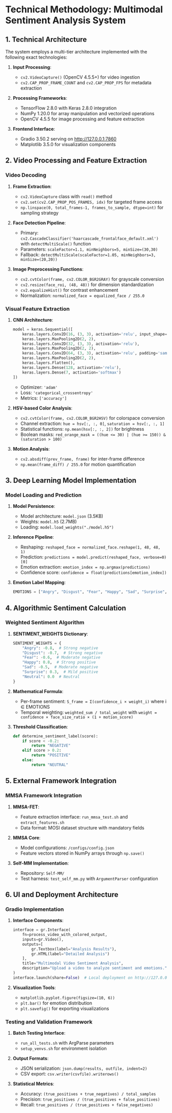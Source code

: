 # Technical Methodology: Multimodal Sentiment Analysis System

## 1. Technical Architecture

The system employs a multi-tier architecture implemented with the following exact technologies:

1. **Input Processing**: 
   - `cv2.VideoCapture()` (OpenCV 4.5.5+) for video ingestion
   - `cv2.CAP_PROP_FRAME_COUNT` and `cv2.CAP_PROP_FPS` for metadata extraction

2. **Processing Frameworks**:
   - TensorFlow 2.8.0 with Keras 2.8.0 integration
   - NumPy 1.20.0 for array manipulation and vectorized operations
   - OpenCV 4.5.5 for image processing and feature extraction

3. **Frontend Interface**:
   - Gradio 3.50.2 serving on http://127.0.0.1:7860
   - Matplotlib 3.5.0 for visualization components

## 2. Video Processing and Feature Extraction

### Video Decoding
1. **Frame Extraction**: 
   - `cv2.VideoCapture` class with `read()` method
   - `cv2.set(cv2.CAP_PROP_POS_FRAMES, idx)` for targeted frame access
   - `np.linspace(0, total_frames-1, frames_to_sample, dtype=int)` for sampling strategy

2. **Face Detection Pipeline**:
   - Primary: `cv2.CascadeClassifier('haarcascade_frontalface_default.xml')` with `detectMultiScale()` function
   - Parameters: `scaleFactor=1.1, minNeighbors=5, minSize=(30,30)`
   - Fallback: `detectMultiScale(scaleFactor=1.05, minNeighbors=3, minSize=(20,20))`

3. **Image Preprocessing Functions**:
   - `cv2.cvtColor(frame, cv2.COLOR_BGR2GRAY)` for grayscale conversion
   - `cv2.resize(face_roi, (48, 48))` for dimension standardization
   - `cv2.equalizeHist()` for contrast enhancement
   - Normalization: `normalized_face = equalized_face / 255.0`

### Visual Feature Extraction

1. **CNN Architecture**:
   ```python
   model = keras.Sequential([
       keras.layers.Conv2D(16, (3, 3), activation='relu', input_shape=(48, 48, 1)),
       keras.layers.MaxPooling2D(2, 2),
       keras.layers.Conv2D(32, (3, 3), activation='relu'),
       keras.layers.MaxPooling2D(2, 2),
       keras.layers.Conv2D(64, (3, 3), activation='relu', padding='same'),
       keras.layers.MaxPooling2D(2, 2),
       keras.layers.Flatten(),
       keras.layers.Dense(128, activation='relu'),
       keras.layers.Dense(7, activation='softmax')
   ])
   ```
   - Optimizer: `'adam'`
   - Loss: `'categorical_crossentropy'`
   - Metrics: `['accuracy']`

2. **HSV-based Color Analysis**:
   - `cv2.cvtColor(frame, cv2.COLOR_BGR2HSV)` for colorspace conversion
   - Channel extraction: `hue = hsv[:, :, 0]`, `saturation = hsv[:, :, 1]`
   - Statistical functions: `np.mean(hsv[:, :, 2])` for brightness
   - Boolean masks: `red_orange_mask = ((hue <= 30) | (hue >= 150)) & (saturation > 100)`

3. **Motion Analysis**:
   - `cv2.absdiff(prev_frame, frame)` for inter-frame difference
   - `np.mean(frame_diff) / 255.0` for motion quantification

## 3. Deep Learning Model Implementation

### Model Loading and Prediction

1. **Model Persistence**:
   - Model architecture: `model.json` (3.5KB)
   - Weights: `model.h5` (2.7MB)
   - Loading: `model.load_weights("./model.h5")`

2. **Inference Pipeline**:
   - Reshaping: `reshaped_face = normalized_face.reshape(1, 48, 48, 1)`
   - Prediction: `predictions = model.predict(reshaped_face, verbose=0)[0]`
   - Emotion extraction: `emotion_index = np.argmax(predictions)`
   - Confidence score: `confidence = float(predictions[emotion_index])`

3. **Emotion Label Mapping**:
   ```python
   EMOTIONS = ["Angry", "Disgust", "Fear", "Happy", "Sad", "Surprise", "Neutral"]
   ```

## 4. Algorithmic Sentiment Calculation

### Weighted Sentiment Algorithm

1. **SENTIMENT_WEIGHTS Dictionary**:
   ```python
   SENTIMENT_WEIGHTS = {
       "Angry": -0.8,  # Strong negative
       "Disgust": -0.7,  # Strong negative
       "Fear": -0.6,  # Moderate negative
       "Happy": 0.8,  # Strong positive
       "Sad": -0.5,  # Moderate negative
       "Surprise": 0.3,  # Mild positive
       "Neutral": 0.0  # Neutral
   }
   ```

2. **Mathematical Formula**:
   - Per-frame sentiment: `S_frame = Σ(confidence_i × weight_i)` where i ∈ EMOTIONS
   - Temporal weighting: `weighted_sum / total_weight` with `weight = confidence × face_size_ratio × (1 + motion_score)`

3. **Threshold Classification**:
   ```python
   def determine_sentiment_label(score):
       if score < -0.2:
           return "NEGATIVE"
       elif score > 0.2:
           return "POSITIVE"
       else:
           return "NEUTRAL"
   ```

## 5. External Framework Integration

### MMSA Framework Integration

1. **MMSA-FET**:
   - Feature extraction interface: `run_mmsa_test.sh` and `extract_features.sh`
   - Data format: MOSI dataset structure with mandatory fields

2. **MMSA Core**:
   - Model configurations: `/configs/config.json`
   - Feature vectors stored in NumPy arrays through `np.save()`

3. **Self-MM Implementation**:
   - Repository: `Self-MM/`
   - Test harness: `test_self_mm.py` with `ArgumentParser` configuration

## 6. UI and Deployment Architecture

### Gradio Implementation

1. **Interface Components**:
   ```python
   interface = gr.Interface(
       fn=process_video_with_colored_output,
       inputs=gr.Video(),
       outputs=[
           gr.Textbox(label="Analysis Results"),
           gr.HTML(label="Detailed Analysis")
       ],
       title="Multimodal Video Sentiment Analysis",
       description="Upload a video to analyze sentiment and emotions."
   )
   interface.launch(share=False)  # Local deployment on http://127.0.0.1:7860
   ```

2. **Visualization Tools**:
   - `matplotlib.pyplot.figure(figsize=(10, 6))`
   - `plt.bar()` for emotion distribution
   - `plt.savefig()` for exporting visualizations

### Testing and Validation Framework

1. **Batch Testing Interface**:
   - `run_all_tests.sh` with ArgParse parameters
   - `setup_venvs.sh` for environment isolation

2. **Output Formats**:
   - JSON serialization: `json.dump(results, outfile, indent=2)`
   - CSV export: `csv.writer(csvfile).writerows()`

3. **Statistical Metrics**:
   - Accuracy: `(true_positives + true_negatives) / total_samples`
   - Precision: `true_positives / (true_positives + false_positives)`
   - Recall: `true_positives / (true_positives + false_negatives)` 